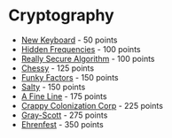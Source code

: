 # Cryptography
- [New Keyboard](New%20Keyboard/) - 50 points
- [Hidden Frequencies](Hidden%20Frequencies/) - 100 points
- [Really Secure Algorithm](Really%20Secure%20Algorithm/) - 100 points
- [Chessy](Chessy/) - 125 points
- [Funky Factors](Funky%20Factors/) - 150 points
- [Salty](Salty/) - 150 points
- [A Fine Line](A%20Fine%20Line/) - 175 points
- [Crappy Colonization Corp](Crappy%20Colonization%20Corp/) - 225 points
- [Gray-Scott](Gray-Scott/) - 275 points
- [Ehrenfest](Ehrenfest/) - 350 points
